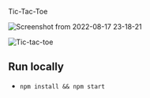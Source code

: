 Tic-Tac-Toe

![Screenshot from 2022-08-17 23-18-21](https://user-images.githubusercontent.com/76901834/185235733-0a7aa990-0963-479e-adce-dcbd46c5d702.png)

![Tic-tac-toe](https://user-images.githubusercontent.com/76901834/185235864-77e79d3d-e1a0-473c-8fc7-f51d2689196a.gif)

## Run locally
- `npm install && npm start`
